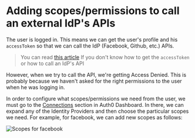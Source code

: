# Adding scopes/permissions to call an external IdP's APIs

The user is logged in. This means we can get the user's profile and his `accessToken` so that we can call the IdP (Facebook, Github, etc.) APIs.

> You can read [this article](calling-an-external-idp-api) If you don't know how to get the `accessToken` or how to call an IdP's API

However, when we try to call the API, we're getting Access Denied. This is probably because we haven't asked for the right permissions to the user when he was logging in. 

In order to configure what scopes/permissions we need from the user, we must go to the [Connections](https://app.auth0.com/#/connections/social) section in Auth0 Dashboard. In there, we can expand any of the Identity Providers and then choose the particular scopes we need. For example, for facebook, we can add new scopes as follows:

![Scopes for facebook](../@@env.MEDIA_URL@@/articles/what-to-do-once-the-user-is-logged-in/adding-scopes-for-an-external-idp/scopes.gif)
